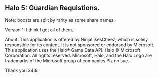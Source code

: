 Halo 5: Guardian Requistions.
---
Note: boosts are split by rarity as some share names.

Version 1: I think I got all of them.

About: This application is offered by NinjaLikesCheez, which is solely responsible for its content. It is not sponsored or endorsed by Microsoft. This application uses the Halo® Game Data API. Halo © <current year> Microsoft Corporation. All rights reserved. Microsoft, Halo, and the Halo Logo are trademarks of the Microsoft group of companies
Plz no sue.

Thank you 343i.